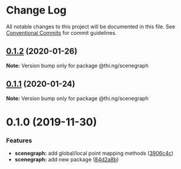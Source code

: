 # Change Log

All notable changes to this project will be documented in this file.
See [Conventional Commits](https://conventionalcommits.org) for commit guidelines.

## [0.1.2](https://github.com/thi-ng/umbrella/compare/@thi.ng/scenegraph@0.1.1...@thi.ng/scenegraph@0.1.2) (2020-01-26)

**Note:** Version bump only for package @thi.ng/scenegraph





## [0.1.1](https://github.com/thi-ng/umbrella/compare/@thi.ng/scenegraph@0.1.0...@thi.ng/scenegraph@0.1.1) (2020-01-24)

**Note:** Version bump only for package @thi.ng/scenegraph





# 0.1.0 (2019-11-30)


### Features

* **scenegraph:** add global/local point mapping methods ([3906c4c](https://github.com/thi-ng/umbrella/commit/3906c4c68c541aa84bc407235c3fe3fdf3e2debe))
* **scenegraph:** add new package ([84d2a8b](https://github.com/thi-ng/umbrella/commit/84d2a8b96aeb7e8dd119be4fbc0c8c8277dc1990))
